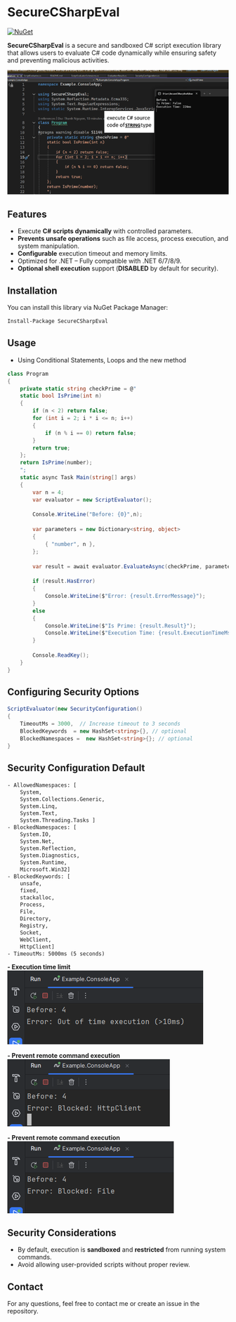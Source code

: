 # SecureCSharpEval

[![NuGet](https://img.shields.io/nuget/v/SecureCSharpEval.svg)](https://www.nuget.org/packages/SecureCSharpEval/)

**SecureCSharpEval**  is a secure and sandboxed C# script execution library that allows users to evaluate C# code dynamically while ensuring safety and preventing malicious activities.

![Illustration](https://raw.githubusercontent.com/ngtduc693/SecureCSharpEval/refs/heads/main/imgs/demo.png)

## Features

- Execute **C# scripts dynamically** with controlled parameters.
- **Prevents unsafe operations** such as file access, process execution, and system manipulation.
- **Configurable** execution timeout and memory limits.
- Optimized for .NET – Fully compatible with .NET 6/7/8/9.
- **Optional shell execution** support (**DISABLED** by default for security).

## Installation

You can install this library via NuGet Package Manager:

```bash
Install-Package SecureCSharpEval
```

## Usage

- Using Conditional Statements, Loops and the new method

```csharp
class Program
{
    private static string checkPrime = @"
    static bool IsPrime(int n)
    {
        if (n < 2) return false;
        for (int i = 2; i * i <= n; i++)
        {
            if (n % i == 0) return false;
        }
        return true;
    };
    return IsPrime(number);
    ";
    static async Task Main(string[] args)
    {
        var n = 4;
        var evaluator = new ScriptEvaluator();

        Console.WriteLine("Before: {0}",n);

        var parameters = new Dictionary<string, object>
        {
            { "number", n },
        };
        
        var result = await evaluator.EvaluateAsync(checkPrime, parameters);

        if (result.HasError)
        {
            Console.WriteLine($"Error: {result.ErrorMessage}");
        }
        else
        {
            Console.WriteLine($"Is Prime: {result.Result}");
            Console.WriteLine($"Execution Time: {result.ExecutionTimeMs}ms");
        }

        Console.ReadKey();
    }
}
```

## Configuring Security Options

```csharp
ScriptEvaluator(new SecurityConfiguration()
{
    TimeoutMs = 3000,  // Increase timeout to 3 seconds
    BlockedKeywords  = new HashSet<string>{}, // optional
    BlockedNamespaces =  new HashSet<string>{}; // optional
}
```

## Security Configuration Default

```
- AllowedNamespaces: [
    System,
    System.Collections.Generic,
    System.Linq,
    System.Text,
    System.Threading.Tasks ]
- BlockedNamespaces: [
    System.IO,
    System.Net,
    System.Reflection,
    System.Diagnostics,
    System.Runtime,
    Microsoft.Win32]
- BlockedKeywords: [
    unsafe,
    fixed,
    stackalloc,
    Process,
    File,
    Directory,
    Registry,
    Socket,
    WebClient,
    HttpClient]
- TimeoutMs: 5000ms (5 seconds)
```
**- Execution time limit**
![Execution time limit](https://raw.githubusercontent.com/ngtduc693/SecureCSharpEval/refs/heads/main/imgs/execution%20time%20limit.png)

**- Prevent remote command execution**
![Prevent remote command execution](https://raw.githubusercontent.com/ngtduc693/SecureCSharpEval/refs/heads/main/imgs/remote%20command%20execution%20limit.png)

**- Prevent remote command execution**
![Prevent access to a file or folder](https://raw.githubusercontent.com/ngtduc693/SecureCSharpEval/refs/heads/main/imgs/Files%20or%20Folders%20limit.png)

## Security Considerations
- By default, execution is **sandboxed** and **restricted** from running system commands.
- Avoid allowing user-provided scripts without proper review.

## Contact

For any questions, feel free to contact me or create an issue in the repository.
